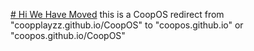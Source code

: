 [# Hi We Have Moved](https://coopos.github.io/CoopOS)
this is a CoopOS redirect from "coopplayzz.github.io/CoopOS" to "coopos.github.io" or "coopos.github.io/CoopOS"
